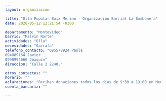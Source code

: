 ```yaml
---
layout: organizacion

title: "Olla Popular Boix Merino - Organización Barrial La Bombonera"
date: 2020-05-12 12:21:54 -0300

departamento: "Montevideo"
barrio: "Malvín Norte"
actividades: "Olla"
necesidades: "Garrafa"
telefono_contacto: "095578924 Paola
094889164 Javier
0998994666 Joaquin"
direccion: "Calle 2 2240."

otros_contactos: ""
horario: ""
aclaraciones: "Reciben donaciones todos los días de 9:30 a 19:00 en Menorca 1905 y calle 4"
cuenta_bancaria: ""

---
```

